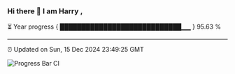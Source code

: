 ### Hi there 👋 I am Harry , 

⏳ Year progress { ████████████████████████████▁▁ } 95.63 %

---

⏰ Updated on Sun, 15 Dec 2024 23:49:25 GMT

![Progress Bar CI](https://github.com/duykhang68/duykhang68/workflows/Progress%20Bar%20CI/badge.svg)
